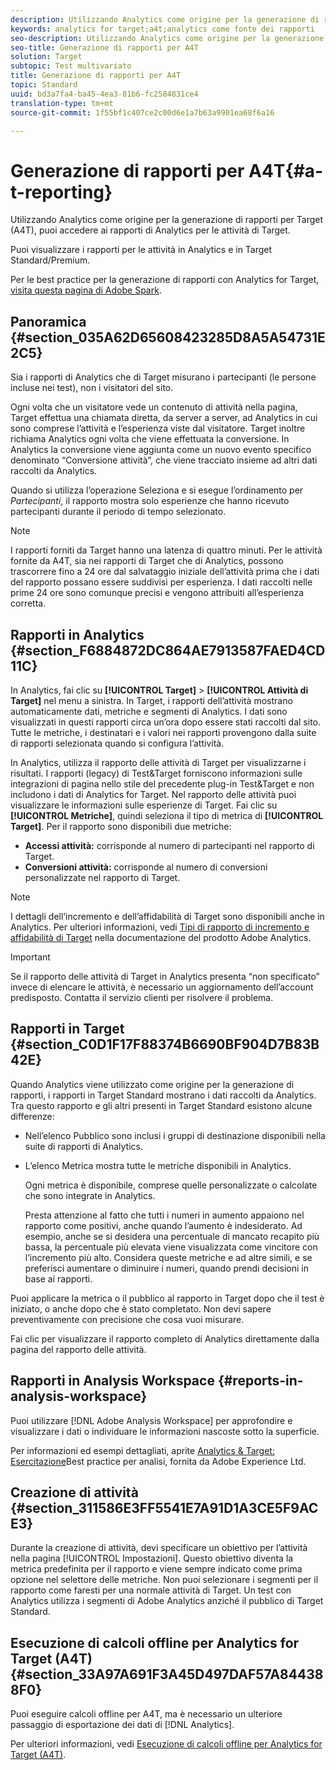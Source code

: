 ```yaml
---
description: Utilizzando Analytics come origine per la generazione di rapporti per Target (A4T), puoi accedere ai rapporti di Analytics per le attività di Target.
keywords: analytics for target;a4t;analytics come fonte dei rapporti
seo-description: Utilizzando Analytics come origine per la generazione di rapporti per Target (A4T), puoi accedere ai rapporti di Analytics per le attività di Target.
seo-title: Generazione di rapporti per A4T
solution: Target
subtopic: Test multivariato
title: Generazione di rapporti per A4T
topic: Standard
uuid: bd3a7fa4-ba45-4ea3-81b6-fc2584831ce4
translation-type: tm+mt
source-git-commit: 1f55bf1c407ce2c00d6e1a7b63a9901ea68f6a16

---
```



# Generazione di rapporti per A4T{#a-t-reporting}

Utilizzando Analytics come origine per la generazione di rapporti per Target (A4T), puoi accedere ai rapporti di Analytics per le attività di Target.

Puoi visualizzare i rapporti per le attività in Analytics e in Target Standard/Premium.

Per le best practice per la generazione di rapporti con Analytics for Target, [visita questa pagina di Adobe Spark](https://spark.adobe.com/page/Lo3Spm4oBOvwF/).

## Panoramica {#section_035A62D65608423285D8A5A54731E2C5}

Sia i rapporti di Analytics che di Target misurano i partecipanti (le persone incluse nei test), non i visitatori del sito.

Ogni volta che un visitatore vede un contenuto di attività nella pagina, Target effettua una chiamata diretta, da server a server, ad Analytics in cui sono comprese l’attività e l’esperienza viste dal visitatore. Target inoltre richiama Analytics ogni volta che viene effettuata la conversione. In Analytics la conversione viene aggiunta come un nuovo evento specifico denominato “Conversione attività”, che viene tracciato insieme ad altri dati raccolti da Analytics.

Quando si utilizza l’operazione Seleziona e si esegue l’ordinamento per *Partecipanti*, il rapporto mostra solo esperienze che hanno ricevuto partecipanti durante il periodo di tempo selezionato.

>[!NOTE]
>
>I rapporti forniti da Target hanno una latenza di quattro minuti. Per le attività fornite da A4T, sia nei rapporti di Target che di Analytics, possono trascorrere fino a 24 ore dal salvataggio iniziale dell’attività prima che i dati del rapporto possano essere suddivisi per esperienza. I dati raccolti nelle prime 24 ore sono comunque precisi e vengono attribuiti all’esperienza corretta.

## Rapporti in Analytics  {#section_F6884872DC864AE7913587FAED4CD11C}

In Analytics, fai clic su **[!UICONTROL Target]** &gt; **[!UICONTROL Attività di Target]** nel menu a sinistra. In Target, i rapporti dell’attività mostrano automaticamente dati, metriche e segmenti di Analytics. I dati sono visualizzati in questi rapporti circa un’ora dopo essere stati raccolti dal sito. Tutte le metriche, i destinatari e i valori nei rapporti provengono dalla suite di rapporti selezionata quando si configura l’attività.

In Analytics, utilizza il rapporto delle attività di Target per visualizzarne i risultati. I rapporti (legacy) di Test&amp;Target forniscono informazioni sulle integrazioni di pagina nello stile del precedente plug-in Test&amp;Target e non includono i dati di Analytics for Target. Nel rapporto delle attività puoi visualizzare le informazioni sulle esperienze di Target. Fai clic su **[!UICONTROL Metriche]**, quindi seleziona il tipo di metrica di **[!UICONTROL Target]**. Per il rapporto sono disponibili due metriche:

* **Accessi attività:** corrisponde al numero di partecipanti nel rapporto di Target.
* **Conversioni attività:** corrisponde al numero di conversioni personalizzate nel rapporto di Target.

>[!NOTE]
>
>I dettagli dell’incremento e dell’affidabilità di Target sono disponibili anche in Analytics. Per ulteriori informazioni, vedi [Tipi di rapporto di incremento e affidabilità di Target](https://marketing.adobe.com/resources/help/en_US/reference/report_target_lift_confidence.html) nella documentazione del prodotto Adobe Analytics.

>[!IMPORTANT]
>
>Se il rapporto delle attività di Target in Analytics presenta “non specificato” invece di elencare le attività, è necessario un aggiornamento dell’account predisposto. Contatta il servizio clienti per risolvere il problema.

## Rapporti in Target  {#section_C0D1F17F88374B6690BF904D7B83B42E}

Quando Analytics viene utilizzato come origine per la generazione di rapporti, i rapporti in Target Standard mostrano i dati raccolti da Analytics. Tra questo rapporto e gli altri presenti in Target Standard esistono alcune differenze:

* Nell’elenco Pubblico sono inclusi i gruppi di destinazione disponibili nella suite di rapporti di Analytics.
* L’elenco Metrica mostra tutte le metriche disponibili in Analytics.

   Ogni metrica è disponibile, comprese quelle personalizzate o calcolate che sono integrate in Analytics.

   Presta attenzione al fatto che tutti i numeri in aumento appaiono nel rapporto come positivi, anche quando l’aumento è indesiderato. Ad esempio, anche se si desidera una percentuale di mancato recapito più bassa, la percentuale più elevata viene visualizzata come vincitore con l’incremento più alto. Considera queste metriche e ad altre simili, e se preferisci aumentare o diminuire i numeri, quando prendi decisioni in base ai rapporti.

Puoi applicare la metrica o il pubblico al rapporto in Target dopo che il test è iniziato, o anche dopo che è stato completato. Non devi sapere preventivamente con precisione che cosa vuoi misurare.

Fai clic per visualizzare il rapporto completo di Analytics direttamente dalla pagina del rapporto delle attività.

## Rapporti in Analysis Workspace {#reports-in-analysis-workspace}

Puoi utilizzare [!DNL Adobe Analysis Workspace] per approfondire e visualizzare i dati o individuare le informazioni nascoste sotto la superficie.

Per informazioni ed esempi dettagliati, aprite [Analytics &amp; Target: Esercitazione](https://spark.adobe.com/page/Lo3Spm4oBOvwF/)Best practice per analisi, fornita da Adobe Experience Ltd.

## Creazione di attività  {#section_311586E3FF5541E7A91D1A3CE5F9ACE3}

Durante la creazione di attività, devi specificare un obiettivo per l’attività nella pagina [!UICONTROL Impostazioni]. Questo obiettivo diventa la metrica predefinita per il rapporto e viene sempre indicato come prima opzione nel selettore delle metriche. Non puoi selezionare i segmenti per il rapporto come faresti per una normale attività di Target. Un test con Analytics utilizza i segmenti di Adobe Analytics anziché il pubblico di Target Standard.

## Esecuzione di calcoli offline per Analytics for Target (A4T) {#section_33A97A691F3A45D497DAF57A844388F0}

Puoi eseguire calcoli offline per A4T, ma è necessario un ulteriore passaggio di esportazione dei dati di [!DNL Analytics].

Per ulteriori informazioni, vedi [Esecuzione di calcoli offline per Analytics for Target (A4T)](../../c-reports/conversion-rate.md#concept_0D0002A1EBDF420E9C50E2A46F36629B).
